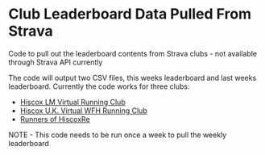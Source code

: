 # Club Leaderboard Data Pulled From Strava

Code to pull out the leaderboard contents from Strava clubs - not available through Strava API currently

The code will output two CSV files, this weeks leaderboard and last weeks leaderboard. Currently the code works for three clubs:

* [Hiscox LM Virtual Running Club](https://www.strava.com/clubs/HiscoxLM)
* [Hiscox U.K. Virtual WFH Running Club](https://www.strava.com/clubs/hiscox-u-k-virtual-wfh-running-club-598151)
* [Runners of HiscoxRe](https://www.strava.com/clubs/runners-of-hiscoxre-598340)


NOTE - This code needs to be run once a week to pull the weekly leaderboard
